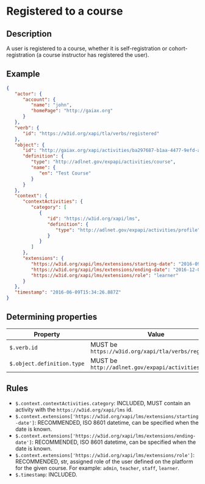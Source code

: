 # Registered to a course

## Description

A user is registered to a course, whether it is self-registration or cohort-registration (a course instructor has registered the user).

## Example

```json
{
   "actor": {
      "account": {
         "name": "john",
         "homePage": "http://gaiax.org"
      }
   },
   "verb": {
      "id": "https://w3id.org/xapi/tla/verbs/registered"
   },
   "object": {
      "id": "http://gaiax.org/xapi/activities/ba297687-b1aa-4477-9efd-a782c8fdb90a",
      "definition": {
         "type": "http://adlnet.gov/expapi/activities/course",
         "name": {
            "en": "Test Course"
         }
      }
   },
   "context": {
      "contextActivities": {
         "category": [
            {
               "id": "https://w3id.org/xapi/lms",
               "definition": {
                  "type": "http://adlnet.gov/expapi/activities/profile"
               }
            }
         ]
      },
      "extensions": {
         "https://w3id.org/xapi/lms/extensions/starting-date": "2016-09-01T09:00:00.000Z",
         "https://w3id.org/xapi/lms/extensions/ending-date": "2016-12-01T00:00:00.000Z",
         "https://w3id.org/xapi/lms/extensions/role": "learner" 
      }
   },
   "timestamp": "2016-06-09T15:34:26.887Z"
}
```

## Determining properties

| Property | Value |
|---|---|
| `$.verb.id` | MUST be `https://w3id.org/xapi/tla/verbs/registered` |
| `$.object.definition.type` | MUST be `http://adlnet.gov/expapi/activities/course` |

## Rules

- `$.context.contextActivities.category`: INCLUDED, MUST contain an activity with the `https://w3id.org/xapi/lms` id.
- `$.context.extensions['https://w3id.org/xapi/lms/extensions/starting-date']`: RECOMMENDED, ISO 8601 datetime, can be specified when the date is known.
- `$.context.extensions['https://w3id.org/xapi/lms/extensions/ending-date']`: RECOMMENDED, ISO 8601 datetime, can be specified when the date is known.
- `$.context.extensions['https://w3id.org/xapi/lms/extensions/role']`: RECOMMENDED, str, assigned role of the user defined on the platform for the given course. For example: `admin`, `teacher`, `staff`, `learner`.
- `$.timestamp`: INCLUDED.
